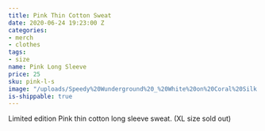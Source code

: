 ```yaml
---
title: Pink Thin Cotton Sweat
date: 2020-06-24 19:23:00 Z
categories:
- merch
- clothes
tags:
- size
name: Pink Long Sleeve
price: 25
sku: pink-l-s
image: "/uploads/Speedy%20Wunderground%20_%20White%20on%20Coral%20Silk.jpg"
is-shippable: true
---
```


Limited edition Pink thin cotton long sleeve sweat. (XL size sold out)